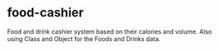 # food-cashier
Food and drink cashier system based on their calories and volume. Also using Class and Object for the Foods and Drinks data. 
